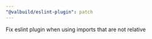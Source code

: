 ```yaml
---
"@valbuild/eslint-plugin": patch
---
```


Fix eslint plugin when using imports that are not relative
